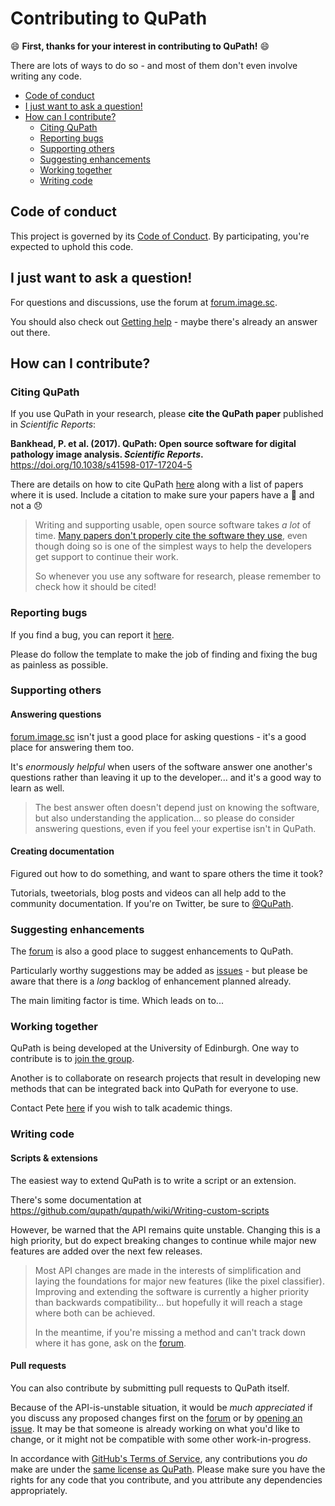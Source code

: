 # Contributing to QuPath

😄 **First, thanks for your interest in contributing to QuPath!** 😄

There are lots of ways to do so - and most of them don't even involve writing any code.

* [Code of conduct](#code-of-conduct)
* [I just want to ask a question!](#i-just-want-to-ask-a-question)
* [How can I contribute?](#how-can-i-contribute)
  * [Citing QuPath](#citing-qupath)
  * [Reporting bugs](#reporting-bugs)
  * [Supporting others](#supporting-others)
  * [Suggesting enhancements](#suggesting-enhancements)
  * [Working together](#working-together)
  * [Writing code](#writing-code)


## Code of conduct

This project is governed by its [Code of Conduct](CODE-OF-CONDUCT.md). By participating, you're expected to uphold this code.


## I just want to ask a question!

For questions and discussions, use the forum at [forum.image.sc](https://forum.image.sc/tags/qupath).

You should also check out [Getting help](https://github.com/qupath/qupath/wiki/Getting-help) - maybe there's already an answer out there.


## How can I contribute?

### Citing QuPath

If you use QuPath in your research, please **cite the QuPath paper** published in _Scientific Reports_:

**Bankhead, P. et al. (2017). QuPath: Open source software for digital pathology image analysis. _Scientific Reports_.**
https://doi.org/10.1038/s41598-017-17204-5

There are details on how to cite QuPath [here](https://github.com/qupath/qupath/wiki/Citing-QuPath) along with a list of papers where it is used. Include a citation to make sure your papers have a 📗 and not a 😞

> Writing and supporting usable, open source software takes _a lot_ of time. [Many papers don't properly cite the software they use](https://doi.org/10.1038/s41592-019-0350-x), even though doing so is one of the simplest ways to help the developers get support to continue their work.
>
> So whenever you use any software for research, please remember to check how it should be cited!



### Reporting bugs

If you find a bug, you can report it [here](https://github.com/qupath/qupath/issues).

Please do follow the template to make the job of finding and fixing the bug as painless as possible.

### Supporting others

#### Answering questions
[forum.image.sc](https://forum.image.sc/tags/qupath) isn't just a good place for asking questions - it's a good place for answering them too.

It's _enormously helpful_ when users of the software answer one another's questions rather than leaving it up to the developer... and it's a good way to learn as well.

> The best answer often doesn't depend just on knowing the software, but also understanding the application... so please do consider answering questions, even if you feel your expertise isn't in QuPath.

#### Creating documentation
Figured out how to do something, and want to spare others the time it took?

Tutorials, tweetorials, blog posts and videos can all help add to the community documentation. If you're on Twitter, be sure to [@QuPath](https://twitter.com/qupath).


### Suggesting enhancements

The [forum](https://forum.image.sc/tags/qupath) is also a good place to suggest enhancements to QuPath.

Particularly worthy suggestions may be added as [issues](https://github.com/qupath/qupath/issues) - but please be aware that there is a _long_ backlog of enhancement planned already.

The main limiting factor is time. Which leads on to...

### Working together

QuPath is being developed at the University of Edinburgh.
One way to contribute is to [join the group](https://www.vacancies.ed.ac.uk/pls/corehrrecruit/erq_jobspec_version_4.jobspec?p_id=048500).

Another is to collaborate on research projects that result in developing new methods that can be integrated back into QuPath for everyone to use.

Contact Pete [here](https://www.ed.ac.uk/pathology/people/staff-students/peter-bankhead) if you wish to talk academic things.

### Writing code

#### Scripts & extensions

The easiest way to extend QuPath is to write a script or an extension.

There's some documentation at https://github.com/qupath/qupath/wiki/Writing-custom-scripts

However, be warned that the API remains quite unstable. Changing this is a high priority, but do expect breaking changes to continue while major new features are added over the next few releases.

> Most API changes are made in the interests of simplification and laying the foundations for major new features (like the pixel classifier). Improving and extending the software is currently a higher priority than backwards compatibility... but hopefully it will reach a stage where both can be achieved.
>
> In the meantime, if you're missing a method and can't track down where it has gone, ask on the [forum](https://forum.image.sc/tags/qupath).

#### Pull requests

You can also contribute by submitting pull requests to QuPath itself.

Because of the API-is-unstable situation, it would be _much appreciated_ if you discuss any proposed changes first on the [forum](https://forum.image.sc/tags/qupath) or by [opening an issue](https://github.com/qupath/qupath/issues). It may be that someone is already working on what you'd like to change, or it might not be compatible with some other work-in-progress.

In accordance with [GitHub's Terms of Service](https://help.github.com/en/articles/github-terms-of-service#6-contributions-under-repository-license), any contributions you _do_ make are under the [same license as QuPath](LICENSE.md). Please make sure you have the rights for any code that you contribute, and you attribute any dependencies appropriately.
